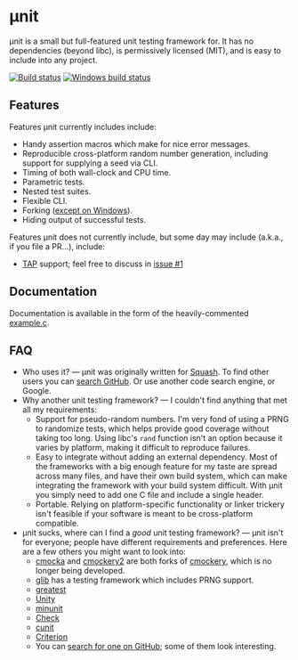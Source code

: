 # µnit

µnit is a small but full-featured unit testing framework for.  It has
no dependencies (beyond libc), is permissively licensed (MIT), and is
easy to include into any project.

[![Build status](https://travis-ci.org/nemequ/munit.svg?branch=master)](https://travis-ci.org/nemequ/munit)
[![Windows build status](https://ci.appveyor.com/api/projects/status/db515g5ifcwjohq7/branch/master?svg=true)](https://ci.appveyor.com/project/quixdb/munit/branch/master)

## Features

Features µnit currently includes include:

 * Handy assertion macros which make for nice error messages.
 * Reproducible cross-platform random number generation, including
   support for supplying a seed via CLI.
 * Timing of both wall-clock and CPU time.
 * Parametric tests.
 * Nested test suites.
 * Flexible CLI.
 * Forking
   ([except on Windows](https://github.com/nemequ/munit/issues/2)).
 * Hiding output of successful tests.

Features µnit does not currently include, but some day may include
(a.k.a., if you file a PR…), include:

 * [TAP](http://testanything.org/) support; feel free to discuss in
   [issue #1](https://github.com/nemequ/munit/issues/1)

## Documentation

Documentation is available in the form of the heavily-commented
[example.c](https://github.com/nemequ/munit/blob/master/example.c).

## FAQ

* Who uses it? — µnit was originally written for
  [Squash](https://quixdb.github.io/squash/).  To find other users you
  can
  [search GitHub](https://github.com/search?l=c&q=munit_suite_main&type=Code&utf8=%E2%9C%93).
  Or use another code search engine, or Google.
* Why another unit testing framework? — I couldn't find anything that
  met all my requirements:
  * Support for pseudo-random numbers.  I'm very fond of using a PRNG
    to randomize tests, which helps provide good coverage without
    taking too long.  Using libc's `rand` function isn't an option
    because it varies by platform, making it difficult to reproduce
    failures.
  * Easy to integrate without adding an external dependency.  Most of
    the frameworks with a big enough feature for my taste are spread
    across many files, and have their own build system, which can
    make integrating the framework with your build system difficult.
    With µnit you simply need to add one C file and include a single
    header.
  * Portable.  Relying on platform-specific functionality or linker
    trickery isn't feasible if your software is meant to be
    cross-platform compatible.
* µnit sucks, where can I find a *good* unit testing framework? —
  µnit isn't for everyone; people have different requirements and
  preferences.  Here are a few others you might want to look into:
  * [cmocka](https://cmocka.org/) and
    [cmockery2](https://github.com/lpabon/cmockery2) are both forks
    of [cmockery](https://code.google.com/p/cmockery/), which is no
    longer being developed.
  * [glib](https://developer.gnome.org/glib/stable/glib-Testing.html)
    has a testing framework which includes PRNG support.
  * [greatest](https://github.com/silentbicycle/greatest)
  * [Unity](https://github.com/ThrowTheSwitch/Unity)
  * [minunit](https://github.com/siu/minunit)
  * [Check](https://libcheck.github.io/check/)
  * [cunit](http://cunit.sourceforge.net/)
  * [Criterion](https://github.com/Snaipe/Criterion)
  * You can
    [search for one on GitHub](https://github.com/search?l=C&q=unit+testing&type=Repositories&utf8=%E2%9C%93);
    some of them look interesting.

